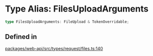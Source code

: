 # Type Alias: FilesUploadArguments

```ts
type FilesUploadArguments: FileUpload & TokenOverridable;
```

## Defined in

[packages/web-api/src/types/request/files.ts:140](https://github.com/slackapi/node-slack-sdk/blob/main/packages/web-api/src/types/request/files.ts#L140)
